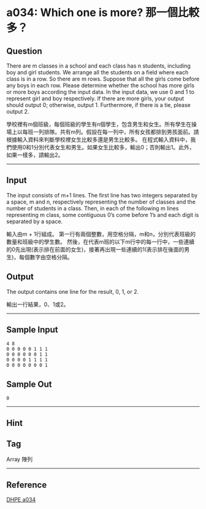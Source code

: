 # a034: Which one is more? 那一個比較多？

## Question
There are m classes in a school and each class has n students, including boy and girl students. We arrange all the students on a field where each class is in a row. So there are m rows. Suppose that all the girls come before any boys in each row. Please determine whether the school has more girls or more boys according the input data. In the input data, we use 0 and 1 to represent girl and boy respectively. If there are more girls, your output should output 0; otherwise, output 1. Furthermore, if there is a tie, please output 2.

 

學校裡有m個班級，每個班級的學生有n個學生，包含男生和女生。所有學生在操場上以每班一列排隊。共有m列。假設在每一列中，所有女孩都排到男孩面前。請根據輸入資料來判斷學校裡女生比較多還是男生比較多。 在程式輸入資料中，我們使用0和1分別代表女生和男生。如果女生比較多，輸出0；否則輸出1。此外，如果一樣多，請輸出2。

---

## Input
The input consists of m+1 lines. The first line has two integers separated by a space, m and n, respectively representing the number of classes and the number of students in a class. Then, in each of the following m lines representing m class, some contiguous 0’s come before 1’s and each digit is separated by a space.

輸入由m + 1行組成。 第一行有兩個整數，用空格分隔，m和n，分別代表班級的數量和班級中的學生數。 然後，在代表m班的以下m行中的每一行中，一些連續的0先出現(表示排在前面的女生)，接著再出現一些連續的1(表示排在後面的男生)，每個數字由空格分隔。

## Output
The output contains one line for the result, 0, 1, or 2.

輸出一行結果，0、1或2。

---

## Sample Input
```
4 8 
0 0 0 0 0 1 1 1 
0 0 0 0 0 0 1 1 
0 0 0 0 1 1 1 1 
0 0 0 0 0 0 0 1

```

## Sample Out
```
0
```

---

## Hint

## Tag
Array 陣列

---
## Reference
[DHPE a034](http://134.208.12.72/ShowProblem?problemid=a034)